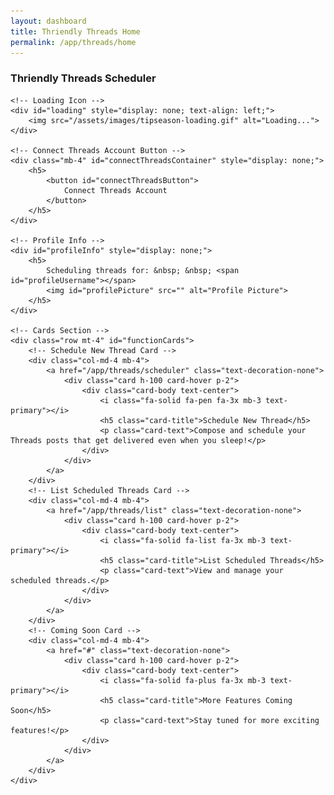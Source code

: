 ```yaml
---
layout: dashboard
title: Thriendly Threads Home
permalink: /app/threads/home
---
```


<style>
    .card-hover:hover {
        transform: translateY(-5px);
        box-shadow: 0 4px 15px rgba(0, 0, 0, 0.1);
        transition: all 0.3s ease;
        cursor: pointer;
    }

    /* Style for profile info */
    #profileInfo h5 {
        display: flex;
        align-items: left;
    }

    #profilePicture {
        width: 50px;
        height: 50px;
        border-radius: 50%;
        margin-left: 10px;
    }

    /* Adjusted loading icon style */
    #loading img {
        width: 30px;
        height: 30px;
    }

    
    /* Make profile info text black */
    #profileInfo h5 {
        color: #198755; /* Black color */
    }

    /* Style the Connect button */
    #connectThreadsButton {
        color: #fff;
        background-color: #198755; /* Bootstrap success color */
        border: none;
        padding: 10px 20px;
        font-size: 1rem;
        border-radius: 4px;
    }

    #connectThreadsButton:hover {
        background-color: #218838; /* Darker green on hover */
    }
</style>

<div id="content" class="container mt-4">
    <h3 class="mb-4 text-primary">Thriendly Threads Scheduler</h3>

    <!-- Loading Icon -->
    <div id="loading" style="display: none; text-align: left;">
        <img src="/assets/images/tipseason-loading.gif" alt="Loading...">
    </div>

    <!-- Connect Threads Account Button -->
    <div class="mb-4" id="connectThreadsContainer" style="display: none;">
        <h5>
            <button id="connectThreadsButton">
                Connect Threads Account
            </button>
        </h5>
    </div>

    <!-- Profile Info -->
    <div id="profileInfo" style="display: none;">
        <h5>
            Scheduling threads for: &nbsp; &nbsp; <span id="profileUsername"></span>
            <img id="profilePicture" src="" alt="Profile Picture">
        </h5>
    </div>

    <!-- Cards Section -->
    <div class="row mt-4" id="functionCards">
        <!-- Schedule New Thread Card -->
        <div class="col-md-4 mb-4">
            <a href="/app/threads/scheduler" class="text-decoration-none">
                <div class="card h-100 card-hover p-2">
                    <div class="card-body text-center">
                        <i class="fa-solid fa-pen fa-3x mb-3 text-primary"></i>
                        <h5 class="card-title">Schedule New Thread</h5>
                        <p class="card-text">Compose and schedule your Threads posts that get delivered even when you sleep!</p>
                    </div>
                </div>
            </a>
        </div>
        <!-- List Scheduled Threads Card -->
        <div class="col-md-4 mb-4">
            <a href="/app/threads/list" class="text-decoration-none">
                <div class="card h-100 card-hover p-2">
                    <div class="card-body text-center">
                        <i class="fa-solid fa-list fa-3x mb-3 text-primary"></i>
                        <h5 class="card-title">List Scheduled Threads</h5>
                        <p class="card-text">View and manage your scheduled threads.</p>
                    </div>
                </div>
            </a>
        </div>
        <!-- Coming Soon Card -->
        <div class="col-md-4 mb-4">
            <a href="#" class="text-decoration-none">
                <div class="card h-100 card-hover p-2">
                    <div class="card-body text-center">
                        <i class="fa-solid fa-plus fa-3x mb-3 text-primary"></i>
                        <h5 class="card-title">More Features Coming Soon</h5>
                        <p class="card-text">Stay tuned for more exciting features!</p>
                    </div>
                </div>
            </a>
        </div>
    </div>
</div>

<!-- Scripts -->
<script type="module" src="{{ site.baseurl }}/assets/js/firebaseauth.js"></script>
<!-- Include jQuery -->
<script src="https://code.jquery.com/jquery-3.6.0.min.js"></script>
<!-- Include Bootstrap JS and its dependencies -->
<script src="https://cdn.jsdelivr.net/npm/bootstrap@5/dist/js/bootstrap.bundle.min.js"></script>
<!-- Include the JavaScript file -->
<script src="{{ site.baseurl }}/assets/js/dashboard/threads-home.js"></script>

